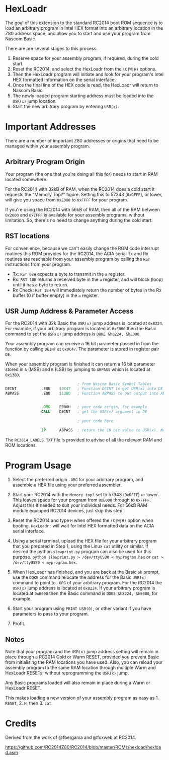 # HexLoadr

The goal of this extension to the standard RC2014 boot ROM sequence is to load an arbitrary program in Intel HEX format into an arbitrary location in the Z80 address space, and allow you to start and use your program from Nascom Basic.

There are are several stages to this process.

1. Reserve space for your assembly program, if required, during the cold start.
2. Reset the RC2014, and select the HexLoadr from the `(C|W|H)` options.
3. Then the HexLoadr program will initiate and look for your program's Intel HEX formatted information on the serial interface.
4. Once the final line of the HEX code is read, the HexLoadr will return to Nascom Basic.
5. The newly loaded program starting address must be loaded into the `USR(x)` jump location.
6. Start the new arbitrary program by entering `USR(x)`.
    
# Important Addresses

There are a number of important Z80 addresses or origins that need to be managed within your assembly program.

## Arbitrary Program Origin

Your program (the one that you're doing all this for) needs to start in RAM located somewhere.

For the RC2014 with 32kB of RAM, when the RC2014 does a cold start it requests the "Memory Top?" figure. Setting this to 57343 (`0xDFFF`), or lower, will give you space from `0xE000` to `0xFFFF` for your program.

If you're using the RC2014 with 56kB of RAM, then all of the RAM between `0x2000` and `0x7FFF` is available for your assembly programs, without limitation. So, there's no need to change anything during the cold start.

## RST locations

For convenience, because we can't easily change the ROM code interrupt routines this ROM provides for the RC2014, the ACIA serial Tx and Rx routines are reachable from your assembly program by calling the `RST` instructions from your program.

* Tx: `RST 08H` expects a byte to transmit in the `a` register.
* Rx: `RST 10H` returns a received byte in the `a` register, and will block (loop) until it has a byte to return.
* Rx Check: `RST 18H` will immediately return the number of bytes in the Rx buffer (0 if buffer empty) in the `a` register.

## USR Jump Address & Parameter Access

For the RC2014 with 32k Basic the `USR(x)` jump address is located at `0x8224`.
For example, if your arbitrary program is located at `0xE000` then the Basic command to set the `USR(x)` jump address is `DOKE &h8224, &hE000`.

Your assembly program can receive a 16 bit parameter passed in from the function by calling `DEINT` at `0x0C47`. The parameter is stored in register pair `DE`.

When your assembly program is finished it can return a 16 bit parameter stored in `A` (MSB) and `B` (LSB) by jumping to `ABPASS` which is located at `0x13BD`.

``` asm
                                ; from Nascom Basic Symbol Tables
DEINT           .EQU    $0C47   ; Function DEINT to get USR(x) into DE registers
ABPASS          .EQU    $13BD   ; Function ABPASS to put output into AB register for return


                .ORG    E000H   ; your code origin, for example
                CALL    DEINT   ; get the USR(x) argument in DE
                 
                                ; your code here
                                
                JP      ABPASS  ; return the 16 bit value to USR(x). Note JP not CALL
```
The `RC2014_LABELS.TXT` file is provided to advise of all the relevant RAM and ROM locations.

# Program Usage

1. Select the preferred origin `.ORG` for your arbitrary program, and assemble a HEX file using your preferred assembler.

2. Start your RC2014 with the `Memory top?` set to 57343 (`0xDFFF`) or lower. This leaves space for your program from `0xE000` through to `0xFFFF`. Adjust this if needed to suit your individual needs. For 56kB RAM module equipped RC2014 devices, just skip this step.

3. Reset the RC2014 and type `H` when offered the `(C|W|H)` option when booting. `HexLoadr:` will wait for Intel HEX formatted data on the ACIA serial interface.

4. Using a serial terminal, upload the HEX file for your arbitrary program that you prepared in Step 1, using the Linux `cat` utility or similar. If desired the python `slowprint.py` program can also be used for this purpose. `python slowprint.py > /dev/ttyUSB0 < myprogram.hex` or `cat > /dev/ttyUSB0 < myprogram.hex`.

5. When HexLoadr has finished, and you are back at the Basic `ok` prompt, use the `DOKE` command relocate the address for the Basic `USR(x)` command to point to `.ORG` of your arbitrary program. For the RC2014 the `USR(x)` jump address is located at `0x8224`. If your arbitrary program is located at `0xE000` then the Basic command is `DOKE &h8224, &hE000`, for example.

6. Start your program using `PRINT USR(0)`, or other variant if you have parameters to pass to your program.

7. Profit.

## Notes

Note that your program and the `USR(x)` jump address setting will remain in place through a RC2014 Cold or Warm RESET, provided you prevent Basic from initialising the RAM locations you have used. Also, you can reload your assembly program to the same RAM location through multiple Warm and HexLoadr RESETs, without reprogramming the `USR(x)` jump.

Any Basic programs loaded will also remain in place during a Warm or HexLoadr RESET.

This makes loading a new version of your assembly program as easy as 1. `RESET`, 2. `H`, then 3. `cat`.

# Credits

Derived from the work of @fbergama and @foxweb at RC2014.

https://github.com/RC2014Z80/RC2014/blob/master/ROMs/hexload/hexload.asm



